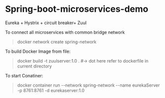 # Spring-boot-microservices-demo
Eureka + Hystrix + circuit breaker+ Zuul

To connect all microservices with common bridge network
>docker network create spring-network

To build Docker Image from file:
>docker build -t zuulserver:1.0 . #-> dot here refer to dockerfile in current directory


To start Conatiner:
>docker container run --network spring-network --name eurekaServer -p 8761:8761 -d eurekaserver:1.0



